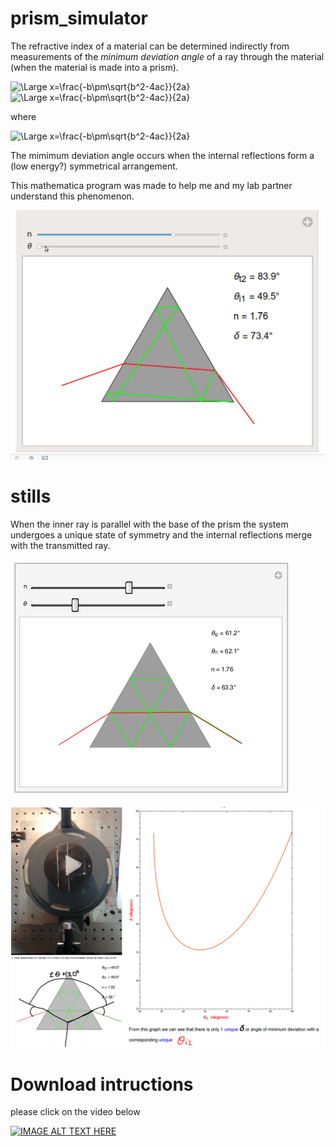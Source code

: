 # prism_simulator

The refractive index of a material can be determined indirectly from measurements of the *minimum deviation angle* of a ray through the material (when the material is made into a prism).  


<img src="https://latex.codecogs.com/svg.latex?\Large&space;n=\frac{\sin{(\frac{\delta_{m}+\alpha}{2})}}{\sin{(\frac{\alpha}{2})}}" title="\Large x=\frac{-b\pm\sqrt{b^2-4ac}}{2a}" />

<img src="https://latex.codecogs.com/svg.latex?\Large&space;\delta(\theta_{i1})=\theta_{i1}+\arcsin\[\sin(\alpha)(\sqrt{n^{2}-\sin(\theta_{i1})^{2}})-(\sin(\theta_{i1}))(\cos(\alpha))\]-\alpha" title="\Large x=\frac{-b\pm\sqrt{b^2-4ac}}{2a}" />

where

<img src="https://latex.codecogs.com/svg.latex?\Large&space;\alpha=\text{corner angle of prism}" title="\Large x=\frac{-b\pm\sqrt{b^2-4ac}}{2a}" />


The mimimum deviation angle occurs when the internal reflections form a (low energy?) symmetrical arrangement.



This mathematica program was made to help me and my lab partner understand this phenomenon.


![Alt Text](https://github.com/ccosnett/prism_simulator/blob/master/prism2.gif)



[comment]: <> (https://stackoverflow.com/questions/11804820/embed-a-youtube-video)

# stills 


When the inner ray is parallel with the base of the prism the system undergoes a unique state of
symmetry and the internal reflections merge with the transmitted ray.

![Alt Text](https://github.com/ccosnett/prism_simulator/blob/master/misc/9.png)

![Alt Text](https://github.com/ccosnett/prism_simulator/blob/master/out.png)



# Download intructions

please click on the video below

[![IMAGE ALT TEXT HERE](https://img.youtube.com/vi/7HsFvaUFguA/0.jpg)](https://www.youtube.com/watch?v=7HsFvaUFguA)


